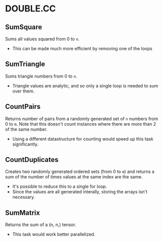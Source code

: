 # DOUBLE.CC

## SumSquare

Sums all values squared from 0 to `n`. 

- This can be made much more efficient by removing one of the loops

## SumTriangle

Sums triangle numbers from 0 to `n`.

- Triangle values are analytic, and so only a single loop is needed
to sum over them.

## CountPairs

Returns number of pairs from a randomly generated set of `n` numbers 
from 0 to `m`. Note that this doesn't count instances where there are
more than 2 of the same number.

- Using a different datastructure for counting would speed up
this task significantly.

## CountDuplicates

Creates two randomly generated ordered sets (from 0 to `m`) and returns
a sum of the number of times values at the same index are the same.

- It's possible to reduce this to a single for loop.
- Since the values are all generated interally, storing the arrays isn't
necessary.

## SumMatrix

Returns the sum of a (n, n,) tensor.

- This task would work better parallelized.



